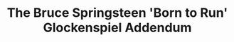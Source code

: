 ---
ee_id: '171'
site: '1'
type: '2'
url: 2007-045-bruce-springsteen-glockenspiel-addendum
title: The Bruce Springsteen 'Born to Run' Glockenspiel Addendum
year: '2010'
display_year: '2007'
medium: Audio CDs. Unlimited edition.
dims: ''
pitch: ''
ps: "​Cd’s given away with a mix version of my composition The Bruce Springsteen Born
  to Run Glockenspiel Addendum. When imported into iTunes, because of the song lengths,
  the CD get tagged incorrectly as Born To Run. Anyway,.....the idea was to kinda
  corrupt the grey market public archive of this record as the above mix tagged files
  would eventually get circulated as Bruce’s record. :)"
live_url: ''
related: ''
youtube: ''
related_code: ''
imgs: born-to-run-2007-045-cd-install-database_1.jpg
subheading: "(CD Edition)"
download: ''
add_credit: ''
commission: ''
layout: things-i-made
---